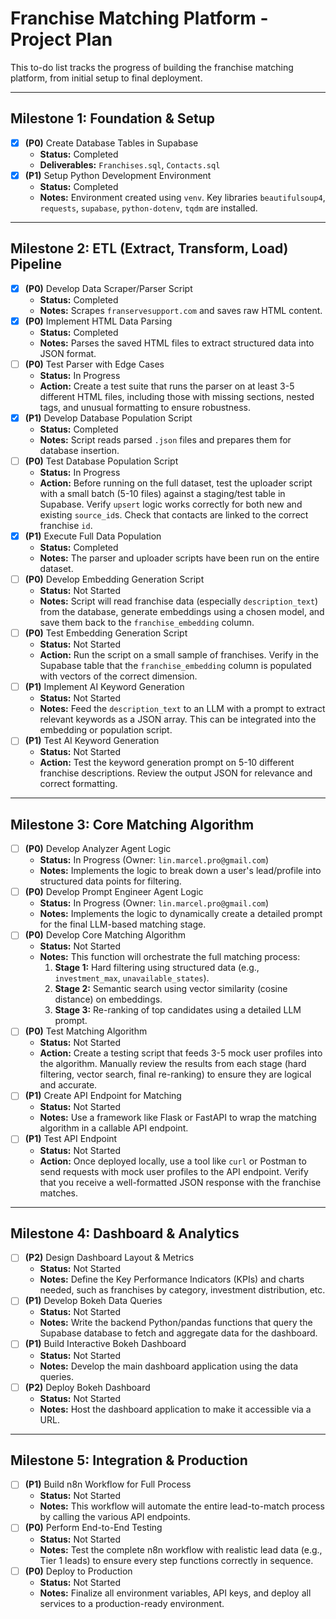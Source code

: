 # Franchise Matching Platform - Project Plan

This to-do list tracks the progress of building the franchise matching platform, from initial setup to final deployment.

---

## Milestone 1: Foundation & Setup

- [x] **(P0)** Create Database Tables in Supabase
  - **Status:** Completed
  - **Deliverables:** `Franchises.sql`, `Contacts.sql`
- [x] **(P1)** Setup Python Development Environment
  - **Status:** Completed
  - **Notes:** Environment created using `venv`. Key libraries `beautifulsoup4`, `requests`, `supabase`, `python-dotenv`, `tqdm` are installed.

---

## Milestone 2: ETL (Extract, Transform, Load) Pipeline

- [x] **(P0)** Develop Data Scraper/Parser Script
  - **Status:** Completed
  - **Notes:** Scrapes `franservesupport.com` and saves raw HTML content.
- [x] **(P0)** Implement HTML Data Parsing
  - **Status:** Completed
  - **Notes:** Parses the saved HTML files to extract structured data into JSON format.
- [ ] **(P0)** Test Parser with Edge Cases
  - **Status:** In Progress
  - **Action:** Create a test suite that runs the parser on at least 3-5 different HTML files, including those with missing sections, nested tags, and unusual formatting to ensure robustness.
- [x] **(P1)** Develop Database Population Script
  - **Status:** Completed
  - **Notes:** Script reads parsed `.json` files and prepares them for database insertion.
- [ ] **(P0)** Test Database Population Script
  - **Status:** In Progress
  - **Action:** Before running on the full dataset, test the uploader script with a small batch (5-10 files) against a staging/test table in Supabase. Verify `upsert` logic works correctly for both new and existing `source_id`s. Check that contacts are linked to the correct franchise `id`.
- [x] **(P1)** Execute Full Data Population
  - **Status:** Completed
  - **Notes:** The parser and uploader scripts have been run on the entire dataset.
- [ ] **(P0)** Develop Embedding Generation Script
  - **Status:** Not Started
  - **Notes:** Script will read franchise data (especially `description_text`) from the database, generate embeddings using a chosen model, and save them back to the `franchise_embedding` column.
- [ ] **(P0)** Test Embedding Generation Script
  - **Status:** Not Started
  - **Action:** Run the script on a small sample of franchises. Verify in the Supabase table that the `franchise_embedding` column is populated with vectors of the correct dimension.
- [ ] **(P1)** Implement AI Keyword Generation
  - **Status:** Not Started
  - **Notes:** Feed the `description_text` to an LLM with a prompt to extract relevant keywords as a JSON array. This can be integrated into the embedding or population script.
- [ ] **(P1)** Test AI Keyword Generation
  - **Status:** Not Started
  - **Action:** Test the keyword generation prompt on 5-10 different franchise descriptions. Review the output JSON for relevance and correct formatting.

---

## Milestone 3: Core Matching Algorithm

- [ ] **(P0)** Develop Analyzer Agent Logic
  - **Status:** In Progress (Owner: `lin.marcel.pro@gmail.com`)
  - **Notes:** Implements the logic to break down a user's lead/profile into structured data points for filtering.
- [ ] **(P0)** Develop Prompt Engineer Agent Logic
  - **Status:** In Progress (Owner: `lin.marcel.pro@gmail.com`)
  - **Notes:** Implements the logic to dynamically create a detailed prompt for the final LLM-based matching stage.
- [ ] **(P0)** Develop Core Matching Algorithm
  - **Status:** Not Started
  - **Notes:** This function will orchestrate the full matching process:
    1.  **Stage 1:** Hard filtering using structured data (e.g., `investment_max`, `unavailable_states`).
    2.  **Stage 2:** Semantic search using vector similarity (cosine distance) on embeddings.
    3.  **Stage 3:** Re-ranking of top candidates using a detailed LLM prompt.
- [ ] **(P0)** Test Matching Algorithm
  - **Status:** Not Started
  - **Action:** Create a testing script that feeds 3-5 mock user profiles into the algorithm. Manually review the results from each stage (hard filtering, vector search, final re-ranking) to ensure they are logical and accurate.
- [ ] **(P1)** Create API Endpoint for Matching
  - **Status:** Not Started
  - **Notes:** Use a framework like Flask or FastAPI to wrap the matching algorithm in a callable API endpoint.
- [ ] **(P1)** Test API Endpoint
  - **Status:** Not Started
  - **Action:** Once deployed locally, use a tool like `curl` or Postman to send requests with mock user profiles to the API endpoint. Verify that you receive a well-formatted JSON response with the franchise matches.

---

## Milestone 4: Dashboard & Analytics

- [ ] **(P2)** Design Dashboard Layout & Metrics
  - **Status:** Not Started
  - **Notes:** Define the Key Performance Indicators (KPIs) and charts needed, such as franchises by category, investment distribution, etc.
- [ ] **(P1)** Develop Bokeh Data Queries
  - **Status:** Not Started
  - **Notes:** Write the backend Python/pandas functions that query the Supabase database to fetch and aggregate data for the dashboard.
- [ ] **(P1)** Build Interactive Bokeh Dashboard
  - **Status:** Not Started
  - **Notes:** Develop the main dashboard application using the data queries.
- [ ] **(P2)** Deploy Bokeh Dashboard
  - **Status:** Not Started
  - **Notes:** Host the dashboard application to make it accessible via a URL.

---

## Milestone 5: Integration & Production

- [ ] **(P1)** Build n8n Workflow for Full Process
  - **Status:** Not Started
  - **Notes:** This workflow will automate the entire lead-to-match process by calling the various API endpoints.
- [ ] **(P0)** Perform End-to-End Testing
  - **Status:** Not Started
  - **Notes:** Test the complete n8n workflow with realistic lead data (e.g., Tier 1 leads) to ensure every step functions correctly in sequence.
- [ ] **(P0)** Deploy to Production
  - **Status:** Not Started
  - **Notes:** Finalize all environment variables, API keys, and deploy all services to a production-ready environment.
